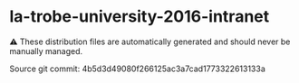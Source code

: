 # la-trobe-university-2016-intranet

:warning: These distribution files are automatically generated and should never be manually managed.

Source git commit: 4b5d3d49080f266125ac3a7cad1773322613133a
